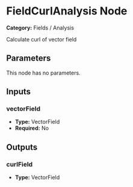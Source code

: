 
# FieldCurlAnalysis Node

**Category:** Fields / Analysis

Calculate curl of vector field

## Parameters

This node has no parameters.

## Inputs


### vectorField
- **Type:** VectorField
- **Required:** No



## Outputs


### curlField
- **Type:** VectorField




